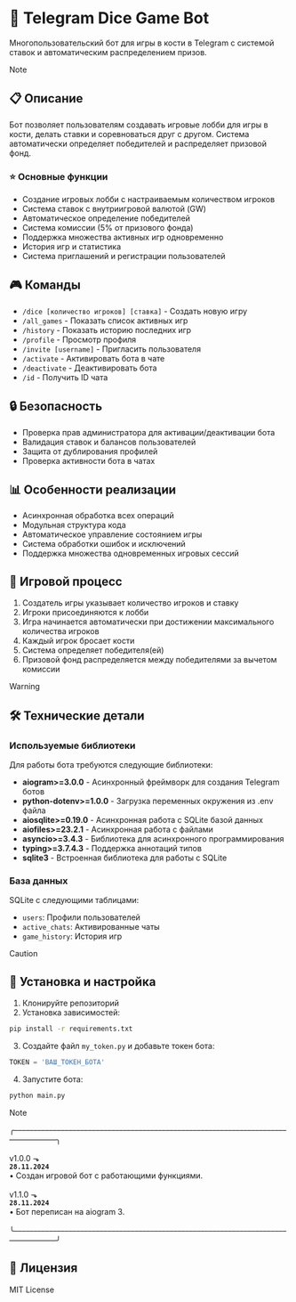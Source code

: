 # 🎲 Telegram Dice Game Bot

Многопользовательский бот для игры в кости в Telegram с системой ставок и автоматическим распределением призов.

> [!NOTE]
>## 📋 Описание
>
>Бот позволяет пользователям создавать игровые лобби для игры в кости, делать ставки и соревноваться друг с другом. Система автоматически определяет победителей и распределяет призовой фонд.
>
>### ⭐️ Основные функции
>
>- Создание игровых лобби с настраиваемым количеством игроков
>- Система ставок с внутриигровой валютой (GW)
>- Автоматическое определение победителей
>- Система комиссии (5% от призового фонда)
>- Поддержка множества активных игр одновременно
>- История игр и статистика
>- Система приглашений и регистрации пользователей

## 🎮 Команды

- `/dice [количество игроков] [ставка]` - Создать новую игру
- `/all_games` - Показать список активных игр
- `/history` - Показать историю последних игр
- `/profile` - Просмотр профиля
- `/invite [username]` - Пригласить пользователя
- `/activate` - Активировать бота в чате
- `/deactivate` - Деактивировать бота
- `/id` - Получить ID чата

## 🔒 Безопасность

- Проверка прав администратора для активации/деактивации бота
- Валидация ставок и балансов пользователей
- Защита от дублирования профилей
- Проверка активности бота в чатах

## 📊 Особенности реализации

- Асинхронная обработка всех операций
- Модульная структура кода
- Автоматическое управление состоянием игры
- Система обработки ошибок и исключений
- Поддержка множества одновременных игровых сессий

## 🎯 Игровой процесс

1. Создатель игры указывает количество игроков и ставку
2. Игроки присоединяются к лобби
3. Игра начинается автоматически при достижении максимального количества игроков
4. Каждый игрок бросает кости
5. Система определяет победителя(ей)
6. Призовой фонд распределяется между победителями за вычетом комиссии


> [!WARNING]
>## 🛠 Технические детали
>
>### Используемые библиотеки
>
>Для работы бота требуются следующие библиотеки:
>
>- **aiogram>=3.0.0** - Асинхронный фреймворк для создания Telegram ботов
>- **python-dotenv>=1.0.0** - Загрузка переменных окружения из .env файла
>- **aiosqlite>=0.19.0** - Асинхронная работа с SQLite базой данных
>- **aiofiles>=23.2.1** - Асинхронная работа с файлами
>- **asyncio>=3.4.3** - Библиотека для асинхронного программирования
>- **typing>=3.7.4.3** - Поддержка аннотаций типов
>- **sqlite3** - Встроенная библиотека для работы с SQLite
>
>### База данных
>
>SQLite с следующими таблицами:
>- `users`: Профили пользователей
>- `active_chats`: Активированные чаты
>- `game_history`: История игр

> [!CAUTION]
>## 💾 Установка и настройка
>
>1. Клонируйте репозиторий
>2. Установка зависимостей:
>```bash
>pip install -r requirements.txt
>```
>3. Создайте файл `my_token.py` и добавьте токен бота:
>```python
>TOKEN = 'ВАШ_ТОКЕН_БОТА'
>```
>4. Запустите бота:
>```bash
>python main.py
>```

> [!NOTE]  
> 
> ╭––––––––––––––––––––––––––––––––––––––––––––––––––––––––––––––––––––––––––––––––––╮<br />
><br />
>v1.0.0 ⬎<br />
>**`28.11.2024`**<br />
>• Создан игровой бот с работающими функциями.<br />
><br />
>v1.1.0 ⬎<br />
>**`28.11.2024`**<br />
>• Бот переписан на aiogram 3.<br />
><br />
>╰––––––––––––––––––––––––––––––––––––––––––––––––––––––––––––––––––––––––––––––––––╯

## 📝 Лицензия

MIT License

